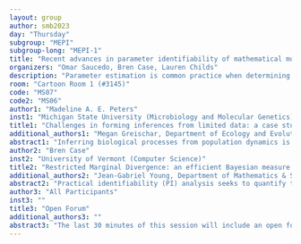 ```yaml
---
layout: group
author: smb2023
day: "Thursday"
subgroup: "MEPI"
subgroup-long: "MEPI-1"
title: "Recent advances in parameter identifiability of mathematical models in mathematical biology"
organizers: "Omar Saucedo, Bren Case, Lauren Childs"
description: "Parameter estimation is common practice when determining unknown parameters of a mathematical model. However, whether estimated parameters are reliable depends on the quantity and quality of available data, as well as the complexity of the model. Although models in mathematical biology tend to be highly nonlinear and can interact with data in unexpected ways, identifiability is rarely assessed prior to model fitting. Identifiability analysis comes in two flavors, the first focusing on whether there exists a unique set of parameters for all possible model output, and the second focusing the set of plausible parameters inferred from noisy data. Both approaches employ a range of geometric and statistical techniques. The goal of this mini-symposium is to bring in experts working throughout the immense field of mathematical biology to discuss the most recent advancements in identifiability."
room: "Cartoon Room 1 (#3145)"
code: "MS07"
code2: "MS06"
author1: "Madeline A. E. Peters"
inst1: "Michigan State University (Microbiology and Molecular Genetics)"
title1: "Challenges in forming inferences from limited data: a case study of malaria parasite maturation"
additional_authors1: "Megan Greischar, Department of Ecology and Evolutionary Biology, Cornell University; Nicole Mideo, Department of Ecology and Evolutionary Biology, University of Toronto"
abstract1: "Inferring biological processes from population dynamics is a common challenge in ecology, particularly when faced with incomplete data. This challenge extends to inferring parasite traits from within-host infection dynamics. We focus on rodent malaria infections (Plasmodium berghei), a system for which previous work inferred an immune-mediated extension in the length of the parasite development cycle within red blood cells. By developing a system of delay-differential equations to describe within-host infection dynamics and simulating data, we demonstrate the potential to obtain biased estimates of parasite (and host) traits when key biological processes are not considered. Despite generating infection dynamics using a fixed parasite developmental cycle length, we find that known sources of measurement bias in parasite stage and abundance data can affect estimates of parasite developmental duration, with stage misclassification driving inferences about extended cycle length. We discuss alternative protocols and statistical methods that can mitigate such misestimation."
author2: "Bren Case"
inst2: "University of Vermont (Computer Science)"
title2: "Restricted Marginal Divergence: an efficient Bayesian measure of practical identifiability for nonlinear systems in biology and epidemiology"
additional_authors2: "Jean-Gabriel Young, Department of Mathematics & Statistics, University of Vermont; Laurent Hébert-Dufresne, Department of Computer Science, University of Vermont"
abstract2: "Practical identifiability (PI) analysis seeks to quantify the reliability in estimates a researcher can expect when fitting a mathematical model to data. Such analyses generally reflect an intrinsic property of a particular model and proposed experimental design, rather than uncertainty in any single realization of data. Traditionally, PI has been studied using the variance-covariance matrix of an estimator for the true parameter values. However, such second-order approximations underestimate uncertainty in limited data settings, where the distribution of plausible values may be incorrectly centered or highly skewed. Here we introduce a novel method, the Restricted Marginal Divergence, which reflects the average amount of posterior shrinkage that would occur in a Bayesian analysis, without requiring computationally expensive methods such as MCMC. We show the method has attractive properties in both limited and big data regimes, and discuss its relationship to other PI methods. An in-depth application of the method follows, illustrating the amount of time that is required to learn different model-based summary statistics in an emerging epidemic, such as the basic reproductive number or fraction of individuals who will become infected."
author3: "All Participants"
inst3: ""
title3: "Open Forum"
additional_authors3: ""
abstract3: "The last 30 minutes of this session will include an open forum for discussion with speakers and participants."
---
```

